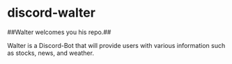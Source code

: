 # discord-walter

##Walter welcomes you his repo.##

Walter is a Discord-Bot that will provide users with various information such as stocks, news, and weather.

